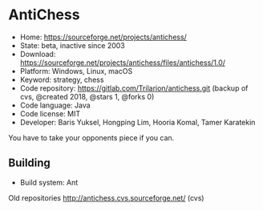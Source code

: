 # AntiChess

- Home: https://sourceforge.net/projects/antichess/
- State: beta, inactive since 2003
- Download: https://sourceforge.net/projects/antichess/files/antichess/1.0/
- Platform: Windows, Linux, macOS
- Keyword: strategy, chess
- Code repository: https://gitlab.com/Trilarion/antichess.git (backup of cvs, @created 2018, @stars 1, @forks 0)
- Code language: Java
- Code license: MIT
- Developer: Baris Yuksel, Hongping Lim, Hooria Komal, Tamer Karatekin

You have to take your opponents piece if you can.

## Building

- Build system: Ant

Old repositories http://antichess.cvs.sourceforge.net/ (cvs)